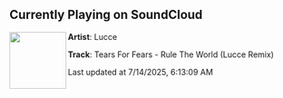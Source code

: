 ## Currently Playing on SoundCloud

[<img align="left" width="100" src="https://i1.sndcdn.com/artworks-yM8VelU1picQsQPV-iORxag-t500x500.jpg">](https://soundcloud.com/lucceofficial/lucce-rule-in-2024)

**Artist**: Lucce 

**Track**: Tears For Fears - Rule The World (Lucce Remix)

Last updated at 7/14/2025, 6:13:09 AM
